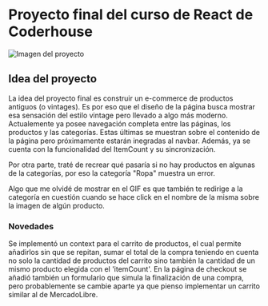 # Proyecto final del curso de React de Coderhouse
![Imagen del proyecto](/public/assets/the-vintage-collection.gif)

## Idea del proyecto

La idea del proyecto final es construir un e-commerce de productos antiguos (o vintages). Es por eso que el diseño de la página busca mostrar esa sensación del estilo vintage pero llevado a algo más moderno. Actualemente ya posee navegación completa entre las páginas, los productos y las categorías. Estas últimas se muestran sobre el contenido de la página pero próximamente estarán inegradas al navbar. Además, ya se cuenta con la funcionalidad del ItemCount y su sincronización.

Por otra parte, traté de recrear qué pasaría si no hay productos en algunas de la categorías, por eso la categoría "Ropa" muestra un error.

Algo que me olvidé de mostrar en el GIF es que también te redirige a la categoría en cuestión cuando se hace click en el nombre de la misma sobre la imagen de algún producto.

### Novedades

Se implementó un context para el carrito de productos, el cual permite añadirlos sin que se repitan, sumar el total de la compra teniendo en cuenta no solo la cantidad de productos del carrito sino también la cantidad de un mismo producto elegida con el 'itemCount'. En la página de checkout se añadió también un formulario que simula la finalización de una compra, pero probablemente se cambie aparte ya que pienso implementar un carrito similar al de MercadoLibre.

